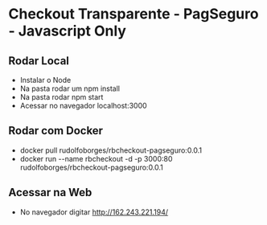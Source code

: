 # Checkout Transparente - PagSeguro - Javascript Only

## Rodar Local
* Instalar o Node
* Na pasta rodar um npm install
* Na pasta rodar npm start
* Acessar no navegador localhost:3000

## Rodar com Docker
* docker pull rudolfoborges/rbcheckout-pagseguro:0.0.1
* docker run --name rbcheckout -d -p 3000:80 rudolfoborges/rbcheckout-pagseguro:0.0.1

## Acessar na Web
* No navegador digitar http://162.243.221.194/
